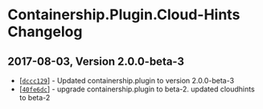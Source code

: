 # Containership.Plugin.Cloud-Hints Changelog

## 2017-08-03, Version 2.0.0-beta-3
* [[`dccc129`](https://github.com/containership/containership.plugin.cloud-hints/commit/dccc129)] - Updated containership.plugin to version 2.0.0-beta-3
* [[`40fe6dc`](https://github.com/containership/containership.plugin.cloud-hints/commit/40fe6dc)] - upgrade containership.plugin to beta-2.  updated cloudhints to beta-2
